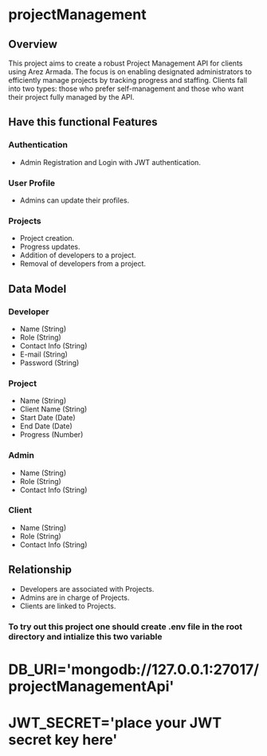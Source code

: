 # projectManagement
## Overview
This project aims to create a robust Project Management API for clients using Arez Armada. The focus is on enabling designated administrators to efficiently manage projects by tracking progress and staffing. Clients fall into two types: those who prefer self-management and those who want their project fully managed by the API.

## Have this functional Features
### Authentication
- Admin Registration and Login with JWT authentication.

### User Profile
- Admins can update their profiles.

### Projects
- Project creation.
- Progress updates.
- Addition of developers to a project.
- Removal of developers from a project.

## Data Model
### Developer
- Name (String)
- Role (String)
- Contact Info (String)
- E-mail (String)
- Password (String)

### Project
- Name (String)
- Client Name (String)
- Start Date (Date)
- End Date (Date)
- Progress (Number)

### Admin
- Name (String)
- Role (String)
- Contact Info (String)

### Client
- Name (String)
- Role (String)
- Contact Info (String)

## Relationship
- Developers are associated with Projects.
- Admins are in charge of Projects.
- Clients are linked to Projects.


### To try out this project one should create .env file in the root directory and intialize this two variable
# DB_URI='mongodb://127.0.0.1:27017/projectManagementApi'
# JWT_SECRET='place your JWT secret key here'
